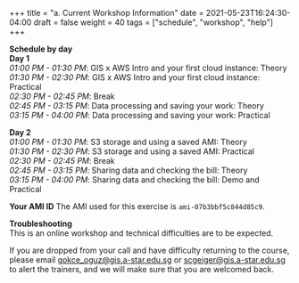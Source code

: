 +++
title = "a. Current Workshop Information"
date = 2021-05-23T16:24:30-04:00
draft = false 
weight = 40
tags = ["schedule", "workshop", "help"]
+++

**Schedule by day**  
**Day 1**  
*01:00 PM - 01:30 PM*: GIS x AWS Intro and your first cloud instance: Theory  
*01:30 PM - 02:30 PM*: GIS x AWS Intro and your first cloud instance: Practical  
*02:30 PM - 02:45 PM*: Break  
*02:45 PM - 03:15 PM*: Data processing and saving your work: Theory  
*03:15 PM - 04:00 PM*: Data processing and saving your work: Practical  
   
**Day 2**  
*01:00 PM - 01:30 PM*: S3 storage and using a saved AMI: Theory  
*01:30 PM - 02:30 PM*: S3 storage and using a saved AMI: Practical  
*02:30 PM - 02:45 PM*: Break  
*02:45 PM - 03:15 PM*: Sharing data and checking the bill: Theory  
*03:15 PM - 04:00 PM*: Sharing data and checking the bill: Demo and Practical  

**Your AMI ID**
The AMI used for this exercise is `ami-07b3bbf5c844d85c9`.  
  
**Troubleshooting**  
This is an online workshop and technical difficulties are to be expected.  

If you are dropped from your call and have difficulty returning to the course, please email gokce_oguz@gis.a-star.edu.sg or scgeiger@gis.a-star.edu.sg to alert the trainers, and we will make sure that you are welcomed back.
